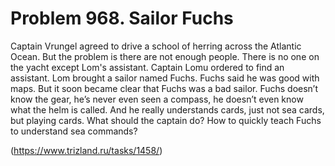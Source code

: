 # Problem 968. Sailor Fuchs

Captain Vrungel agreed to drive a school of herring across the Atlantic Ocean. But the problem is there are not enough people. There is no one on the yacht except Lom's assistant. Captain Lomu ordered to find an assistant. Lom brought a sailor named Fuchs. Fuchs said he was good with maps. But it soon became clear that Fuchs was a bad sailor. Fuchs doesn’t know the gear, he’s never even seen a compass, he doesn’t even know what the helm is called. And he really understands cards, just not sea cards, but playing cards. What should the captain do? How to quickly teach Fuchs to understand sea commands?

(https://www.trizland.ru/tasks/1458/)